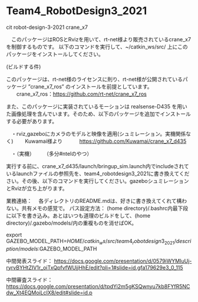 # Team4_RobotDesign3_2021
cit robot-design-3-2021 crane_x7

　このパッケージはROSとRvizを用いて、rt-net様より販売されているcrane_x7を制御するものです。
以下のコマンドを実行して、~/catkin_ws/src/ 上にこのパッケージをインストールしてください。

(ビルドする件)

このパッケージは、rt-net様のライセンスに則り、rt-net様が公開されているパッケージ ”crane_x7_ros” のインストールを前提としています。
　　crane_x7_ros：https://github.com/rt-net/crane_x7_ros

また、このパッケージに実装されているモーションは realsense-D435 を用いた画像処理を含んでいます。そのため、以下のパッケージを追加でインストールする必要があります。

　・rviz,gazeboにカメラのモデルと映像を適用(シュミレーション。実機関係なく)
　　Kuwamai様より
　　　https://github.com/Kuwamai/crane_x7_d435

　・（実機）
　　（多分#ntelのやつ）

実行する前に、crane_x7_d435/launch/bringup_sim.launch内でincludeされているlaunchファイルの参照先を、team4_robotdesign3_2021に書き換えてください。その後、以下のコマンドを実行してください。gazeboシュミレーションとRvizが立ち上がります。

業務連絡：
　各ディレクトリのREADME.mdは、好きに書き換えてくれて構わない。共有メモの感覚で。
  パス設定方法： (home directory)/.bashrc内最下段に以下を書き込み。あとはいつも道理のビルドをして、(home directory)/.gazebo/models/内の重複ものを消せばOK。
  
  export GAZEBO_MODEL_PATH=$HOME/catkin_ws/src/team4_robotdesign3_2021/description/models:$GAZEBO_MODEL_PATH


中間発表スライド：
https://docs.google.com/presentation/d/0579iWYMIuUj-ryrvBYHtZIV1r_oiTxQpfvfWUjjHhE/edit?pli=1#slide=id.gfa179629e3_0_115

中間審査スライド：
https://docs.google.com/presentation/d/tpdYi2m5gKSQwnyu7kb8FYfR5NCdw_Xt4EQMoiLcIX8/edit#slide=id.p
